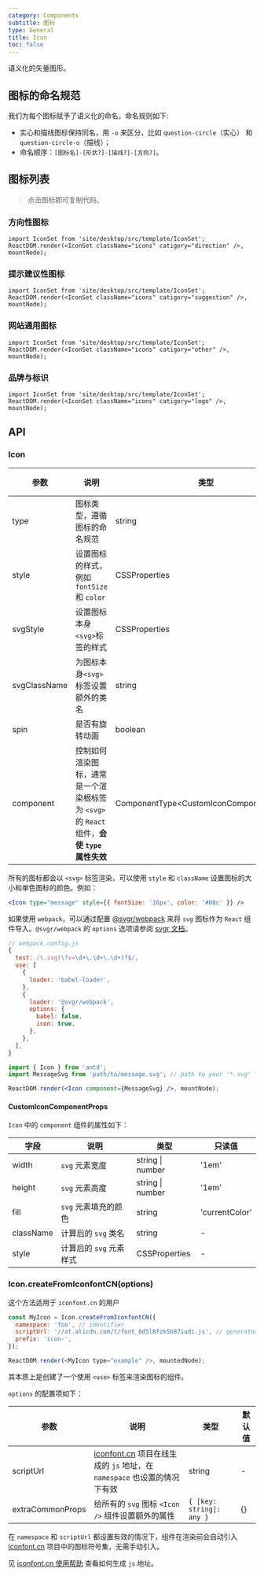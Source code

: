 ```yaml
---
category: Components
subtitle: 图标
type: General
title: Icon
toc: false
---
```


语义化的矢量图形。

## 图标的命名规范

我们为每个图标赋予了语义化的命名，命名规则如下:

- 实心和描线图标保持同名，用 `-o` 来区分，比如 `question-circle`（实心） 和 `question-circle-o`（描线）；
- 命名顺序：`[图标名]-[形状?]-[描线?]-[方向?]`。

## 图标列表

> 点击图标即可复制代码。

### 方向性图标

```__react
import IconSet from 'site/desktop/src/template/IconSet';
ReactDOM.render(<IconSet className="icons" catigory="direction" />, mountNode);
```

### 提示建议性图标

```__react
import IconSet from 'site/desktop/src/template/IconSet';
ReactDOM.render(<IconSet className="icons" catigory="suggestion" />, mountNode);
```

### 网站通用图标

```__react
import IconSet from 'site/desktop/src/template/IconSet';
ReactDOM.render(<IconSet className="icons" catigory="other" />, mountNode);
```

### 品牌与标识

```__react
import IconSet from 'site/desktop/src/template/IconSet';
ReactDOM.render(<IconSet className="icons" catigory="logo" />, mountNode);
```

## API

### Icon

| 参数         | 说明                                                                                       | 类型                                     | 默认值 |
| ------------ | ------------------------------------------------------------------------------------------ | ---------------------------------------- | ------ |
| type         | 图标类型，遵循图标的命名规范                                                               | string                                   | -      |
| style        | 设置图标的样式，例如 `fontSize` 和 `color`                                                 | CSSProperties                            | -      |
| svgStyle     | 设置图标本身`<svg>`标签的样式                                                              | CSSProperties                            | -      |
| svgClassName | 为图标本身`<svg>`标签设置额外的类名                                                        | string                                   | -      |
| spin         | 是否有旋转动画                                                                             | boolean                                  | false  |
| component    | 控制如何渲染图标，通常是一个渲染根标签为 `<svg>` 的 `React` 组件，**会使 `type` 属性失效** | ComponentType<CustomIconComponentProps\> | -      |

所有的图标都会以 `<svg>` 标签渲染，可以使用 `style` 和 `className` 设置图标的大小和单色图标的颜色。例如：

```jsx
<Icon type="message" style={{ fontSize: '16px', color: '#08c' }} />
```

如果使用 `webpack`，可以通过配置 [@svgr/webpack](https://www.npmjs.com/package/@svgr/webpack) 来将 `svg` 图标作为 `React` 组件导入。`@svgr/webpack` 的 `options` 选项请参阅 [svgr 文档](https://github.com/smooth-code/svgr#options)。

```js
// webpack.config.js
{
  test: /\.svg(\?v=\d+\.\d+\.\d+)?$/,
  use: [
    {
      loader: 'babel-loader',
    },
    {
      loader: '@svgr/webpack',
      options: {
        babel: false,
        icon: true,
      },
    },
  ],
}
```

```jsx
import { Icon } from 'antd';
import MessageSvg from 'path/to/message.svg'; // path to your '*.svg' file.

ReactDOM.render(<Icon component={MessageSvg} />, mountNode);
```

#### CustomIconComponentProps

`Icon` 中的 `component` 组件的属性如下：

| 字段      | 说明                    | 类型             | 只读值         |
| --------- | ----------------------- | ---------------- | -------------- |
| width     | `svg` 元素宽度          | string \| number | '1em'          |
| height    | `svg` 元素高度          | string \| number | '1em'          |
| fill      | `svg` 元素填充的颜色    | string           | 'currentColor' |
| className | 计算后的 `svg` 类名     | string           | -              |
| style     | 计算后的 `svg` 元素样式 | CSSProperties    | -              |

### Icon.createFromIconfontCN(options)

这个方法适用于 `iconfont.cn` 的用户

```js
const MyIcon = Icon.createFromIconfontCN({
  namespace: 'foo', // identifier
  scriptUrl: '//at.alicdn.com/t/font_8d5l8fzk5b87iudi.js', // generated by iconfont.cn
  prefix: 'icon-',
});

ReactDOM.render(<MyIcon type="example" />, mountedNode);
```

其本质上是创建了一个使用 `<use>` 标签来渲染图标的组件。

`options` 的配置项如下：

| 参数             | 说明                                                                                           | 类型                     | 默认值 |
| ---------------- | ---------------------------------------------------------------------------------------------- | ------------------------ | ------ |
| scriptUrl        | [iconfont.cn](http://iconfont.cn/) 项目在线生成的 `js` 地址，在 `namespace` 也设置的情况下有效 | string                   | -      |
| extraCommonProps | 给所有的 `svg` 图标 `<Icon />` 组件设置额外的属性                                              | `{ [key: string]: any }` | {}     |

在 `namespace` 和 `scriptUrl` 都设置有效的情况下，组件在渲染前会自动引入 [iconfont.cn](http://iconfont.cn/) 项目中的图标符号集，无需手动引入。

见 [iconfont.cn 使用帮助](http://iconfont.cn/help/detail?spm=a313x.7781069.1998910419.15&helptype=code) 查看如何生成 `js` 地址。
